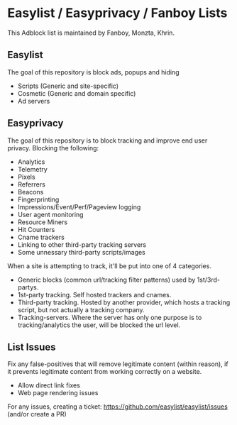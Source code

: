 # Easylist / Easyprivacy / Fanboy Lists

This Adblock list is maintained by Fanboy, Monzta, Khrin.

## Easylist

The goal of this repository is block ads, popups and hiding 
 - Scripts (Generic and site-specific)
 - Cosmetic (Generic and domain specific)
 - Ad servers

## Easyprivacy

The goal of this repository is to block tracking and improve end user privacy. Blocking the following:
 - Analytics
 - Telemetry
 - Pixels
 - Referrers
 - Beacons
 - Fingerprinting
 - Impressions/Event/Perf/Pageview logging
 - User agent monitoring
 - Resource Miners
 - Hit Counters
 - Cname trackers
 - Linking to other third-party tracking servers
 - Some unnessary third-party scripts/images
 
When a site is attempting to track, it'll be put into one of 4 categories.
 - Generic blocks (common url/tracking filter patterns) used by 1st/3rd-partys.
 - 1st-party tracking. Self hosted trackers and cnames.
 - Third-party tracking. Hosted by another provider, which hosts a tracking script, but not actually a tracking company.
 - Tracking-servers. Where the server has only one purpose is to tracking/analytics the user, will be blocked the url level.

## List Issues

Fix any false-positives that will remove legitimate content (within reason), if it prevents legitimate content from working correctly on a website.
 - Allow direct link fixes
 - Web page rendering issues

For any issues, creating a ticket: https://github.com/easylist/easylist/issues (and/or create a PR)
